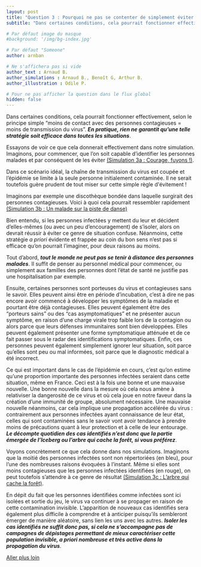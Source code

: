 ```yaml
---
layout: post
title: "Question 3 : Pourquoi ne pas se contenter de simplement éviter tout contact avec les personnes malades ? "
subtitle: "Dans certaines conditions, cela pourrait fonctionner effectivement, selon le principe simple “moins de contact avec des personnes contagieuses = moins de transmission du virus”. En pratique, rien ne garantit qu’une telle stratégie soit efficace dans toutes les situations."

# Par défaut image du masque 
#background: '/img/bg-index.jpg'

# Par défaut "Someone"
author: arnban

# Ne s'affichera pas si vide
author_text : Arnaud B.
author_simulations : Arnaud B., Benoît G, Arthur B.
author_illustration : Odile P.

# Pour ne pas afficher la question dans le flux global
hidden: false
---
```


Dans certaines conditions, cela pourrait fonctionner effectivement, selon le principe simple “moins de contact avec des personnes contagieuses = moins de transmission du virus”. ***En pratique, rien ne garantit qu’une telle stratégie soit efficace dans toutes les situations***. 

Essayons de voir ce que cela donnerait effectivement dans notre simulation. Imaginons, pour commencer, que l’on soit capable d’identifier les personnes malades et par conséquent de les éviter [(Simulation 3a : Courage, fuyons !)](/simulations/CoVprehension.html).

<div id="particles-js-Q3A"></div>


Dans ce scénario idéal, la chaîne de transmission du virus est coupée et l’épidémie se limite à la seule personne initialement contaminée. Il ne serait toutefois guère prudent de tout miser sur cette simple règle d'évitement !

Imaginons par exemple une discothèque bondée dans laquelle surgirait des personnes contagieuses. Voici à quoi cela pourrait ressembler rapidement [(Simulation 3b : Un malade sur la piste de danse)](/simulations/CoVprehension.html)

<div id="particles-js-Q3B"></div>


Bien entendu, si les personnes infectées y mettent du leur et décident d’elles-mêmes (ou avec un peu d’encouragement) de s’isoler, alors on devrait réussir à éviter ce genre de situation confuse. Néanmoins, cette stratégie *a priori* évidente et frappée au coin du bon sens n’est pas si efficace qu’on pourrait l’imaginer, pour deux raisons au moins.

Tout d’abord, ***tout le monde ne peut pas se tenir à distance des personnes malades***. Il suffit de penser au personnel médical pour commencer, ou simplement aux familles des personnes dont l’état de santé ne justifie pas une hospitalisation par exemple.

Ensuite, certaines personnes sont porteuses du virus et contagieuses sans le savoir. Elles peuvent ainsi être en période d’incubation, c’est à dire ne pas encore avoir commencé à développer les symptômes de la maladie et pourtant être déjà contagieuses. Elles peuvent également être des “porteurs sains” ou des “cas asymptomatiques” et ne présenter aucun symptôme, en raison d’une charge virale trop faible lors de la contagion ou alors parce que leurs défenses immunitaires sont bien développées. Elles peuvent également présenter une forme symptomatique atténuée et de ce fait passer sous le radar des identifications symptomatiques. Enfin, ces personnes peuvent également simplement ignorer leur situation, soit parce qu’elles sont peu ou mal informées, soit parce que le diagnostic médical a été incorrect. 

Ce qui est important dans le cas de l’épidémie en cours, c’est qu’on estime qu’une proportion importante des personnes infectées seraient dans cette situation, même en France. Ceci est à la fois une bonne et une mauvaise nouvelle. Une bonne nouvelle dans la mesure où cela nous amène à relativiser la dangerosité de ce virus et où cela joue en notre faveur dans la création d’une immunité de groupe, absolument nécessaire. Une mauvaise nouvelle néanmoins, car cela implique une propagation accélérée du virus : contrairement aux personnes infectées ayant connaissance de leur état, celles qui sont contaminées sans le savoir vont avoir tendance à prendre moins de précautions quant à leur protection et à celle de leur entourage. ***Le décompte quotidien des cas identifiés n’est donc que la partie émergée de l’Iceberg ou l’arbre qui cache la forêt, si vous préférez***.

Voyons concrètement ce que cela donne dans nos simulations. Imaginons que la moitié des personnes infectées sont non répertoriées (en bleu), pour l’une des nombreuses raisons évoquées à l’instant. Même si elles sont moins contagieuses que les personnes infectées identifiées (en rouge), on peut toutefois s’attendre à ce genre de résultat [(Simulation 3c : L’arbre qui cache la forêt)](/simulations/CoVprehension.html).

<div id="particles-js-Q3C"></div>


En dépit du fait que les personnes identifiées comme infectées sont ici isolées et sortie du jeu, le virus va continuer à se propager en raison de cette contamination invisible. L’apparition de nouveaux cas identifiés sera également plus difficile à comprendre et à anticiper puisqu’ils sembleront émerger de manière aléatoire, sans lien les uns avec les autres. ***Isoler les cas identifiés ne suffit donc pas, si cela ne s’accompagne pas de campagnes de dépistages permettant de mieux caractériser cette population invisible, a priori nombreuse et très active dans la propagation du virus***.

<a href="{% post_url 2020-03-26-q1-1 %}" class="btn btn-primary">Aller plus loin</a>


